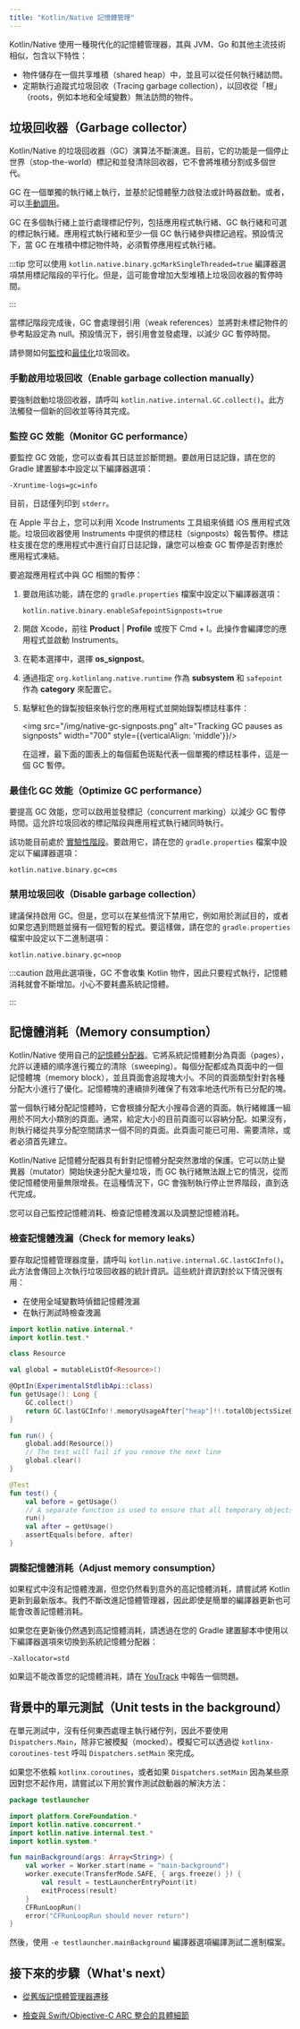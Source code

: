 ```yaml
---
title: "Kotlin/Native 記憶體管理"
---
```

Kotlin/Native 使用一種現代化的記憶體管理器，其與 JVM、Go 和其他主流技術相似，包含以下特性：

* 物件儲存在一個共享堆積（shared heap）中，並且可以從任何執行緒訪問。
* 定期執行追蹤式垃圾回收（Tracing garbage collection），以回收從「根」（roots，例如本地和全域變數）無法訪問的物件。

## 垃圾回收器（Garbage collector）

Kotlin/Native 的垃圾回收器（GC）演算法不斷演進。目前，它的功能是一個停止世界（stop-the-world）標記和並發清除回收器，它不會將堆積分割成多個世代。

GC 在一個單獨的執行緒上執行，並基於記憶體壓力啟發法或計時器啟動。或者，可以[手動調用](#enable-garbage-collection-manually)。

GC 在多個執行緒上並行處理標記佇列，包括應用程式執行緒、GC 執行緒和可選的標記執行緒。應用程式執行緒和至少一個 GC 執行緒參與標記過程。預設情況下，當 GC 在堆積中標記物件時，必須暫停應用程式執行緒。

:::tip
您可以使用 `kotlin.native.binary.gcMarkSingleThreaded=true` 編譯器選項禁用標記階段的平行化。但是，這可能會增加大型堆積上垃圾回收器的暫停時間。

:::

當標記階段完成後，GC 會處理弱引用（weak references）並將對未標記物件的參考點設定為 null。預設情況下，弱引用會並發處理，以減少 GC 暫停時間。

請參閱如何[監控](#monitor-gc-performance)和[最佳化](#optimize-gc-performance)垃圾回收。

### 手動啟用垃圾回收（Enable garbage collection manually）

要強制啟動垃圾回收器，請呼叫 `kotlin.native.internal.GC.collect()`。此方法觸發一個新的回收並等待其完成。

### 監控 GC 效能（Monitor GC performance）

要監控 GC 效能，您可以查看其日誌並診斷問題。要啟用日誌記錄，請在您的 Gradle 建置腳本中設定以下編譯器選項：

```none
-Xruntime-logs=gc=info
```

目前，日誌僅列印到 `stderr`。

在 Apple 平台上，您可以利用 Xcode Instruments 工具組來偵錯 iOS 應用程式效能。垃圾回收器使用 Instruments 中提供的標誌柱（signposts）報告暫停。標誌柱支援在您的應用程式中進行自訂日誌記錄，讓您可以檢查 GC 暫停是否對應於應用程式凍結。

要追蹤應用程式中與 GC 相關的暫停：

1. 要啟用該功能，請在您的 `gradle.properties` 檔案中設定以下編譯器選項：
  
   ```none
   kotlin.native.binary.enableSafepointSignposts=true
   ```

2. 開啟 Xcode，前往 **Product** | **Profile** 或按下 <shortcut>Cmd + I</shortcut>。此操作會編譯您的應用程式並啟動 Instruments。
3. 在範本選擇中，選擇 **os_signpost**。
4. 通過指定 `org.kotlinlang.native.runtime` 作為 **subsystem** 和 `safepoint` 作為 **category** 來配置它。
5. 點擊紅色的錄製按鈕來執行您的應用程式並開始錄製標誌柱事件：

   <img src="/img/native-gc-signposts.png" alt="Tracking GC pauses as signposts" width="700" style={{verticalAlign: 'middle'}}/>

   在這裡，最下面的圖表上的每個藍色斑點代表一個單獨的標誌柱事件，這是一個 GC 暫停。

### 最佳化 GC 效能（Optimize GC performance）

要提高 GC 效能，您可以啟用並發標記（concurrent marking）以減少 GC 暫停時間。這允許垃圾回收的標記階段與應用程式執行緒同時執行。

該功能目前處於 [實驗性階段](components-stability#stability-levels-explained)。要啟用它，請在您的 `gradle.properties` 檔案中設定以下編譯器選項：
  
```none
kotlin.native.binary.gc=cms
```

### 禁用垃圾回收（Disable garbage collection）

建議保持啟用 GC。但是，您可以在某些情況下禁用它，例如用於測試目的，或者如果您遇到問題並擁有一個短暫的程式。要這樣做，請在您的 `gradle.properties` 檔案中設定以下二進制選項：

```none
kotlin.native.binary.gc=noop
```

:::caution
啟用此選項後，GC 不會收集 Kotlin 物件，因此只要程式執行，記憶體消耗就會不斷增加。小心不要耗盡系統記憶體。

:::

## 記憶體消耗（Memory consumption）

Kotlin/Native 使用自己的[記憶體分配器](https://github.com/JetBrains/kotlin/blob/master/kotlin-native/runtime/src/alloc/custom/README)。它將系統記憶體劃分為頁面（pages），允許以連續的順序進行獨立的清除（sweeping）。每個分配都成為頁面中的一個記憶體塊（memory block），並且頁面會追蹤塊大小。不同的頁面類型針對各種分配大小進行了優化。記憶體塊的連續排列確保了有效率地迭代所有已分配的塊。

當一個執行緒分配記憶體時，它會根據分配大小搜尋合適的頁面。執行緒維護一組用於不同大小類別的頁面。通常，給定大小的目前頁面可以容納分配。如果沒有，則執行緒從共享分配空間請求一個不同的頁面。此頁面可能已可用、需要清除，或者必須首先建立。

Kotlin/Native 記憶體分配器具有針對記憶體分配突然激增的保護。它可以防止變異器（mutator）開始快速分配大量垃圾，而 GC 執行緒無法跟上它的情況，從而使記憶體使用量無限增長。在這種情況下，GC 會強制執行停止世界階段，直到迭代完成。

您可以自己監控記憶體消耗、檢查記憶體洩漏以及調整記憶體消耗。

### 檢查記憶體洩漏（Check for memory leaks）

要存取記憶體管理器度量，請呼叫 `kotlin.native.internal.GC.lastGCInfo()`。此方法會傳回上次執行垃圾回收器的統計資訊。這些統計資訊對於以下情況很有用：

* 在使用全域變數時偵錯記憶體洩漏
* 在執行測試時檢查洩漏

```kotlin
import kotlin.native.internal.*
import kotlin.test.*

class Resource

val global = mutableListOf<Resource>()

@OptIn(ExperimentalStdlibApi::class)
fun getUsage(): Long {
    GC.collect()
    return GC.lastGCInfo!!.memoryUsageAfter["heap"]!!.totalObjectsSizeBytes
}

fun run() {
    global.add(Resource())
    // The test will fail if you remove the next line
    global.clear()
}

@Test
fun test() {
    val before = getUsage()
    // A separate function is used to ensure that all temporary objects are cleared
    run()
    val after = getUsage()
    assertEquals(before, after)
}
```

### 調整記憶體消耗（Adjust memory consumption）

如果程式中沒有記憶體洩漏，但您仍然看到意外的高記憶體消耗，請嘗試將 Kotlin 更新到最新版本。我們不斷改進記憶體管理器，因此即使是簡單的編譯器更新也可能會改善記憶體消耗。

如果您在更新後仍然遇到高記憶體消耗，請透過在您的 Gradle 建置腳本中使用以下編譯器選項來切換到系統記憶體分配器：

```none
-Xallocator=std
```

如果這不能改善您的記憶體消耗，請在 [YouTrack](https://youtrack.jetbrains.com/newissue?project=kt) 中報告一個問題。

## 背景中的單元測試（Unit tests in the background）

在單元測試中，沒有任何東西處理主執行緒佇列，因此不要使用 `Dispatchers.Main`，除非它被模擬（mocked）。模擬它可以透過從 `kotlinx-coroutines-test` 呼叫 `Dispatchers.setMain` 來完成。

如果您不依賴 `kotlinx.coroutines`，或者如果 `Dispatchers.setMain` 因為某些原因對您不起作用，請嘗試以下用於實作測試啟動器的解決方法：

```kotlin
package testlauncher

import platform.CoreFoundation.*
import kotlin.native.concurrent.*
import kotlin.native.internal.test.*
import kotlin.system.*

fun mainBackground(args: Array<String>) {
    val worker = Worker.start(name = "main-background")
    worker.execute(TransferMode.SAFE, { args.freeze() }) {
        val result = testLauncherEntryPoint(it)
        exitProcess(result)
    }
    CFRunLoopRun()
    error("CFRunLoopRun should never return")
}
```

然後，使用 `-e testlauncher.mainBackground` 編譯器選項編譯測試二進制檔案。

## 接下來的步驟（What's next）

* [從舊版記憶體管理器遷移](native-migration-guide)
* [檢查與 Swift/Objective-C ARC 整合的具體細節](native-arc-integration)

  ```